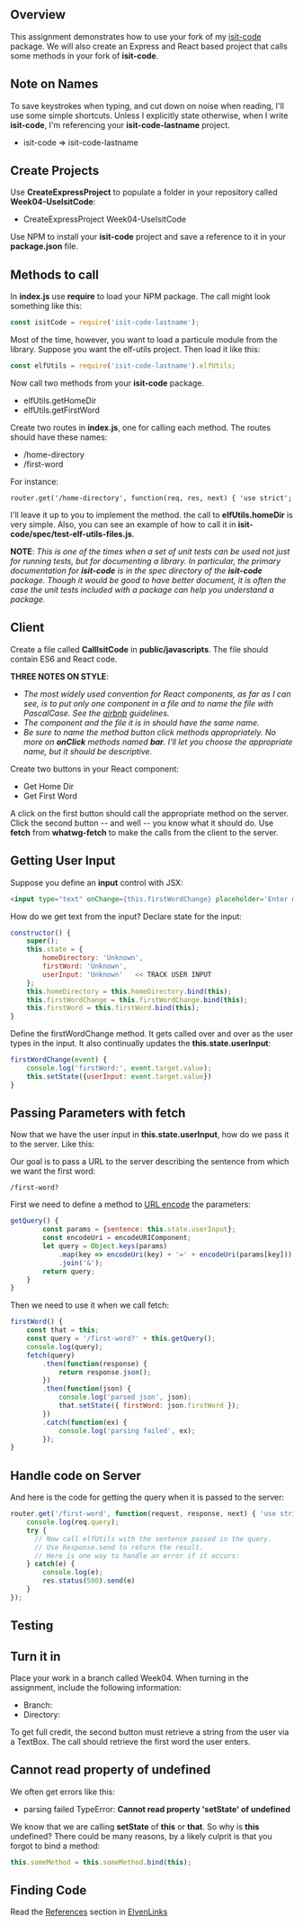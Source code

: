 ## Overview

This assignment demonstrates how to use your fork of my [isit-code][ic] package. We will also create an Express and React based project that calls some methods in your fork of **isit-code**.

## Note on Names

To save keystrokes when typing, and cut down on noise when reading, I'll use some simple shortcuts. Unless I explicitly state otherwise, when I write **isit-code**, I'm referencing your **isit-code-lastname** project.

- isit-code => isit-code-lastname

## Create Projects

Use **CreateExpressProject** to populate a folder in your repository called **Week04-UseIsitCode**:

- CreateExpressProject Week04-UseIsitCode

Use NPM to install your **isit-code** project and save a reference to it in your **package.json** file.

## Methods to call

In **index.js** use **require** to load your NPM package. The call might look something like this:

```javascript
const isitCode = require('isit-code-lastname');
```

Most of the time, however, you want to load a particule module from the library. Suppose you want the elf-utils project. Then load it like this:

```javascript
const elfUtils = require('isit-code-lastname').elfUtils;
```

Now call two methods from your **isit-code** package.

- elfUtils.getHomeDir
- elfUtils.getFirstWord


Create two routes in **index.js**, one for calling each method. The routes should have these names:

- /home-directory
- /first-word

For instance:

```
router.get('/home-directory', function(req, res, next) { 'use strict';
```

I'll leave it up to you to implement the method. the call to **elfUtils.homeDir** is very simple. Also, you can see an example of how to call it in **isit-code/spec/test-elf-utils-files.js**.

**NOTE**: _This is one of the times when a set of unit tests can be used not just for running tests, but for documenting a library. In particular, the primary documentation for **isit-code** is in the spec directory of the **isit-code** package. Though it would be good to have better document, it is often the case the unit tests included with a package can help you understand a package._

## Client

Create a file called **CallIsitCode** in **public/javascripts**. The file should contain ES6 and React code.

**THREE NOTES ON STYLE**:

- _The most widely used convention for React components, as far as I can see, is to put only one component in a file and to name the file with PascalCase. See the [airbnb][abg] guidelines._
- _The component and the file it is in should have the same name._
- _Be sure to name the method button click methods appropriately. No more on **onClick** methods named **bar**. I'll let you choose the appropriate name, but it should be descriptive._

Create two buttons in your React component:

- Get Home Dir
- Get First Word

A click on the first button should call the appropriate method on the server. Click the second button -- and well -- you know what it should do. Use **fetch** from **whatwg-fetch** to make the calls from the client to the server.

## Getting User Input

Suppose you define an **input** control with JSX:

```html
<input type="text" onChange={this.firstWordChange} placeholder='Enter multi-word sentence.' />
```

How do we get text from the input? Declare state for the input:

```javascript
constructor() {
    super();
    this.state = {
        homeDirectory: 'Unknown',
        firstWord: 'Unknown',
        userInput: 'Unknown'   << TRACK USER INPUT
    };
    this.homeDirectory = this.homeDirectory.bind(this);
    this.firstWordChange = this.firstWordChange.bind(this);
    this.firstWord = this.firstWord.bind(this);
}
```

Define the firstWordChange method. It gets called over and over as the user types in the input. It also continually updates the **this.state.userInput**:

```javascript
firstWordChange(event) {
    console.log('firstWord:', event.target.value);
    this.setState({userInput: event.target.value})
}
```

## Passing Parameters with **fetch**

Now that we have the user input in **this.state.userInput**, how do we pass it to the server. Like this:

Our goal is to pass a URL to the server describing the sentence from which we want the first word:

```
/first-word?
```

First we need to define a method to [URL encode][ue] the parameters:

```javascript
getQuery() {
        const params = {sentence: this.state.userInput};
        const encodeUri = encodeURIComponent;
        let query = Object.keys(params)
            .map(key => encodeUri(key) + '=' + encodeUri(params[key]))
            .join('&');
        return query;
    }
}
```

Then we need to use it when we call fetch:

```javascript
firstWord() {
    const that = this;
    const query = '/first-word?' + this.getQuery();
    console.log(query);
    fetch(query)
        .then(function(response) {
            return response.json();
        })
        .then(function(json) {
            console.log('parsed json', json);
            that.setState({ firstWord: json.firstWord });
        })
        .catch(function(ex) {
            console.log('parsing failed', ex);
        });
}
```

## Handle code on Server

And here is the code for getting the query when it is passed to the server:

```javascript
router.get('/first-word', function(request, response, next) { 'use strict';
    console.log(req.query);
    try {
      // Now call elfUtils with the sentence passed in the query.
      // Use Response.send to return the result.
      // Here is one way to handle an error if it occurs:
    } catch(e) {
        console.log(e);
        res.status(500).send(e)
    }
});
```

## Testing



## Turn it in

Place your work in a branch called Week04. When turning in the assignment, include the following information:

- Branch: <NAME OF BRANCH>
- Directory: <NAME OF DIRECTORY>

To get full credit, the second button must retrieve a string from the user via a TextBox. The call should retrieve the first word the user enters.

## Cannot read property of undefined

We often get errors like this:

- parsing failed TypeError: **Cannot read property 'setState' of undefined**

We know that we are calling **setState** of **this** or **that**. So why is **this** undefined? There could be many reasons, by a likely culprit is that you forgot to bind a method:

```javascript
this.someMethod = this.someMethod.bind(this);
```

## Finding Code

Read the [References][re] section in [ElvenLinks][el]

[ic]:https://github.com/charliecalvert/isit-code
[abg]:https://github.com/airbnb/javascript/tree/master/react
[re]: http://www.ccalvert.net/books/CloudNotes/tips/ElvenLinks.html#references
[el]: http://www.ccalvert.net/books/CloudNotes/tips/ElvenLinks.html
[ue]: https://developer.mozilla.org/en-US/docs/Web/JavaScript/Reference/Global_Objects/encodeURIComponent
